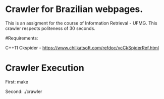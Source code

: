 # Crawler for Brazilian webpages.
This is an assigment for the course of Information Retrieval - UFMG. This crawler respects politeness of 30 seconds.


#Requirements:

C++11
Ckspider - https://www.chilkatsoft.com/refdoc/vcCkSpiderRef.html


# Crawler Execution
First: make

Second: ./crawler

